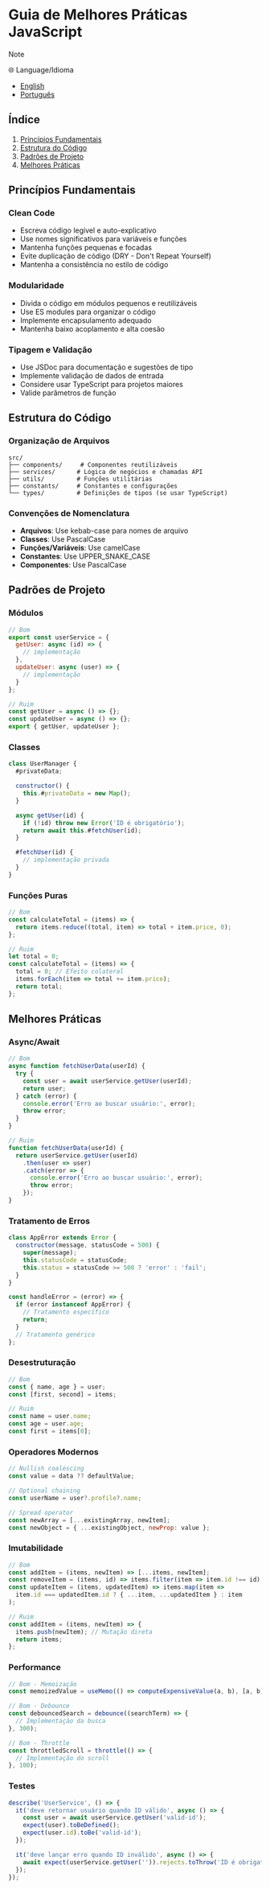 # Guia de Melhores Práticas JavaScript

> [!NOTE] 
> 🌐 Language/Idioma
> - [English](00-javascript.md)
> - [Português](00-javascript.pt.md)

## Índice

1. [Princípios Fundamentais](#princípios-fundamentais)
2. [Estrutura do Código](#estrutura-do-código)
3. [Padrões de Projeto](#padrões-de-projeto)
4. [Melhores Práticas](#melhores-práticas)

## Princípios Fundamentais

### Clean Code

- Escreva código legível e auto-explicativo
- Use nomes significativos para variáveis e funções
- Mantenha funções pequenas e focadas
- Evite duplicação de código (DRY - Don't Repeat Yourself)
- Mantenha a consistência no estilo de código

### Modularidade

- Divida o código em módulos pequenos e reutilizáveis
- Use ES modules para organizar o código
- Implemente encapsulamento adequado
- Mantenha baixo acoplamento e alta coesão

### Tipagem e Validação

- Use JSDoc para documentação e sugestões de tipo
- Implemente validação de dados de entrada
- Considere usar TypeScript para projetos maiores
- Valide parâmetros de função

## Estrutura do Código

### Organização de Arquivos

```plaintext
src/
├── components/     # Componentes reutilizáveis
├── services/      # Lógica de negócios e chamadas API
├── utils/         # Funções utilitárias
├── constants/     # Constantes e configurações
└── types/         # Definições de tipos (se usar TypeScript)
```

### Convenções de Nomenclatura

- **Arquivos**: Use kebab-case para nomes de arquivo
- **Classes**: Use PascalCase
- **Funções/Variáveis**: Use camelCase
- **Constantes**: Use UPPER_SNAKE_CASE
- **Componentes**: Use PascalCase

## Padrões de Projeto

### Módulos

```javascript
// Bom
export const userService = {
  getUser: async (id) => {
    // implementação
  },
  updateUser: async (user) => {
    // implementação
  }
};

// Ruim
const getUser = async () => {};
const updateUser = async () => {};
export { getUser, updateUser };
```

### Classes

```javascript
class UserManager {
  #privateData;

  constructor() {
    this.#privateData = new Map();
  }

  async getUser(id) {
    if (!id) throw new Error('ID é obrigatório');
    return await this.#fetchUser(id);
  }

  #fetchUser(id) {
    // implementação privada
  }
}
```

### Funções Puras

```javascript
// Bom
const calculateTotal = (items) => {
  return items.reduce((total, item) => total + item.price, 0);
};

// Ruim
let total = 0;
const calculateTotal = (items) => {
  total = 0; // Efeito colateral
  items.forEach(item => total += item.price);
  return total;
};
```

## Melhores Práticas

### Async/Await

```javascript
// Bom
async function fetchUserData(userId) {
  try {
    const user = await userService.getUser(userId);
    return user;
  } catch (error) {
    console.error('Erro ao buscar usuário:', error);
    throw error;
  }
}

// Ruim
function fetchUserData(userId) {
  return userService.getUser(userId)
    .then(user => user)
    .catch(error => {
      console.error('Erro ao buscar usuário:', error);
      throw error;
    });
}
```

### Tratamento de Erros

```javascript
class AppError extends Error {
  constructor(message, statusCode = 500) {
    super(message);
    this.statusCode = statusCode;
    this.status = statusCode >= 500 ? 'error' : 'fail';
  }
}

const handleError = (error) => {
  if (error instanceof AppError) {
    // Tratamento específico
    return;
  }
  // Tratamento genérico
};
```

### Desestruturação

```javascript
// Bom
const { name, age } = user;
const [first, second] = items;

// Ruim
const name = user.name;
const age = user.age;
const first = items[0];
```

### Operadores Modernos

```javascript
// Nullish coalescing
const value = data ?? defaultValue;

// Optional chaining
const userName = user?.profile?.name;

// Spread operator
const newArray = [...existingArray, newItem];
const newObject = { ...existingObject, newProp: value };
```

### Imutabilidade

```javascript
// Bom
const addItem = (items, newItem) => [...items, newItem];
const removeItem = (items, id) => items.filter(item => item.id !== id);
const updateItem = (items, updatedItem) => items.map(item => 
  item.id === updatedItem.id ? { ...item, ...updatedItem } : item
);

// Ruim
const addItem = (items, newItem) => {
  items.push(newItem); // Mutação direta
  return items;
};
```

### Performance

```javascript
// Bom - Memoização
const memoizedValue = useMemo(() => computeExpensiveValue(a, b), [a, b]);

// Bom - Debounce
const debouncedSearch = debounce((searchTerm) => {
  // Implementação da busca
}, 300);

// Bom - Throttle
const throttledScroll = throttle(() => {
  // Implementação do scroll
}, 100);
```

### Testes

```javascript
describe('UserService', () => {
  it('deve retornar usuário quando ID válido', async () => {
    const user = await userService.getUser('valid-id');
    expect(user).toBeDefined();
    expect(user.id).toBe('valid-id');
  });

  it('deve lançar erro quando ID inválido', async () => {
    await expect(userService.getUser('')).rejects.toThrow('ID é obrigatório');
  });
});
``` 
